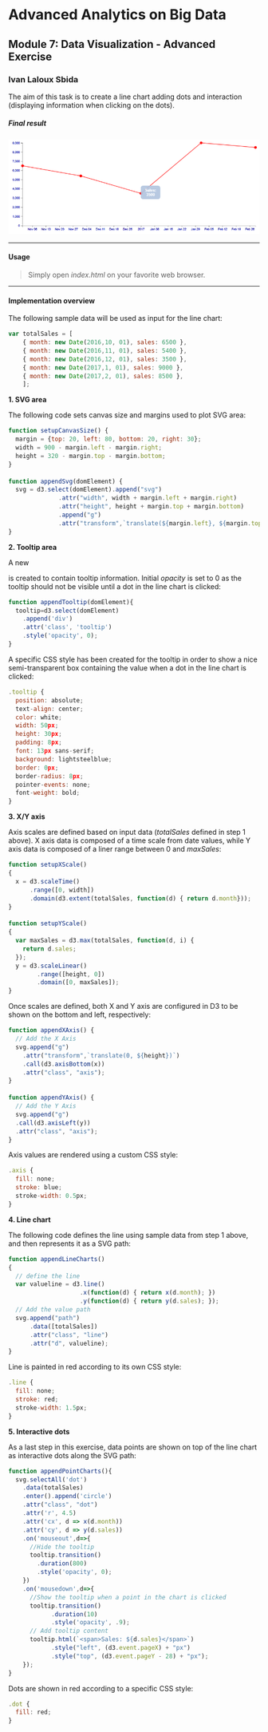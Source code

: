 # Advanced Analytics on Big Data
## Module 7: Data Visualization - Advanced Exercise
### Ivan Laloux Sbida

The aim of this task is to create a line chart adding dots and interaction (displaying information when clicking on the dots).

##### Final result

![Final chart](./pictures/Final.PNG "Final result showing tooltip information")

---

#### Usage

> Simply open _index.html_ on your favorite web browser.

---

#### Implementation overview

The following sample data will be used as input for the line chart:

```javascript
var totalSales = [
    { month: new Date(2016,10, 01), sales: 6500 },
    { month: new Date(2016,11, 01), sales: 5400 },
    { month: new Date(2016,12, 01), sales: 3500 },
    { month: new Date(2017,1, 01), sales: 9000 },
    { month: new Date(2017,2, 01), sales: 8500 },
    ];
```

**1. SVG area**

The following code sets canvas size and margins used to plot SVG area:

```javascript
function setupCanvasSize() {
  margin = {top: 20, left: 80, bottom: 20, right: 30};
  width = 900 - margin.left - margin.right;
  height = 320 - margin.top - margin.bottom;
}

function appendSvg(domElement) {
  svg = d3.select(domElement).append("svg")
              .attr("width", width + margin.left + margin.right)
              .attr("height", height + margin.top + margin.bottom)
              .append("g")
              .attr("transform",`translate(${margin.left}, ${margin.top})`);
}
```

**2. Tooltip area**

A new _<div>_ is created to contain tooltip information. Initial _opacity_ is set to 0 as the tooltip should not be visible until a dot in the line chart is clicked:

```javascript
function appendTooltip(domElement){
  tooltip=d3.select(domElement)
    .append('div')	
    .attr('class', 'tooltip')				
    .style('opacity', 0);
}
```

A specific CSS style has been created for the tooltip in order to show a nice semi-transparent box containing the value when a dot in the line chart is clicked:

```javascript
.tooltip {
  position: absolute;           
  text-align: center;
  color: white;
  width: 50px;                  
  height: 30px;                 
  padding: 8px;             
  font: 13px sans-serif;        
  background: lightsteelblue;   
  border: 0px;      
  border-radius: 8px;           
  pointer-events: none;         
  font-weight: bold;
}
```

**3. X/Y axis**

Axis scales are defined based on input data (_totalSales_ defined in step 1 above). X axis data is composed of a time scale from date values, while Y axis data is composed of a liner range between 0 and _maxSales_:

```javascript
function setupXScale()
{
  x = d3.scaleTime()
      .range([0, width])
      .domain(d3.extent(totalSales, function(d) { return d.month}));
}

function setupYScale()
{
  var maxSales = d3.max(totalSales, function(d, i) {
    return d.sales;
  });
  y = d3.scaleLinear()
        .range([height, 0])
        .domain([0, maxSales]);
}
```

Once scales are defined, both X and Y axis are configured in D3 to be shown on the bottom and left, respectively:

```javascript
function appendXAxis() {
  // Add the X Axis
  svg.append("g")
    .attr("transform",`translate(0, ${height})`)
    .call(d3.axisBottom(x))
    .attr("class", "axis");
}  

function appendYAxis() {
  // Add the Y Axis
  svg.append("g")
  .call(d3.axisLeft(y))
  .attr("class", "axis");
}
```

Axis values are rendered using a custom CSS style:

```javascript
.axis {
  fill: none;
  stroke: blue;
  stroke-width: 0.5px;
}
```

**4. Line chart**

The following code defines the line using sample data from step 1 above, and then represents it as a SVG path:

```javascript
function appendLineCharts()
{
  // define the line
  var valueline = d3.line()
                    .x(function(d) { return x(d.month); })
                    .y(function(d) { return y(d.sales); });
  // Add the value path
  svg.append("path")
      .data([totalSales])
      .attr("class", "line")
      .attr("d", valueline);
}
```

Line is painted in red according to its own CSS style:

```javascript
.line {
  fill: none;
  stroke: red;
  stroke-width: 1.5px;
}
```

**5. Interactive dots**

As a last step in this exercise, data points are shown on top of the line chart as interactive dots along the SVG path:

```javascript
function appendPointCharts(){
  svg.selectAll('dot')
    .data(totalSales)
    .enter().append('circle')
    .attr("class", "dot")
    .attr('r', 4.5)
    .attr('cx', d => x(d.month))
    .attr('cy', d => y(d.sales))
    .on('mouseout',d=>{
      //Hide the tooltip
      tooltip.transition()		
        .duration(800)
        .style('opacity', 0);
    })
    .on('mousedown',d=>{
      //Show the tooltip when a point in the chart is clicked
      tooltip.transition()		
            .duration(10)		
            .style('opacity', .9);
      // Add tooltip content
      tooltip.html(`<span>Sales: ${d.sales}</span>`)
            .style("left", (d3.event.pageX) + "px")     
            .style("top", (d3.event.pageY - 28) + "px");  
    });
}
```

Dots are shown in red according to a specific CSS style:

```javascript
.dot {
  fill: red;
}
```
